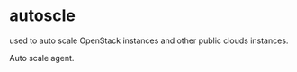 autoscle
========

used to auto scale OpenStack instances and other public clouds instances.

Auto scale agent.
